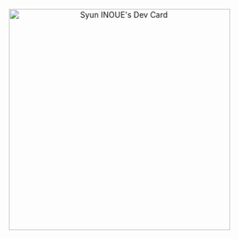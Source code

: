 <p align="center">
    <a href="https://app.daily.dev/syun_inoue"><img src="https://api.daily.dev/devcards/c05d6966d2ff4ed0bc365215d8d6d63a.png?r=3ov" width="400" alt="Syun INOUE's Dev Card"/></a>
</p>
